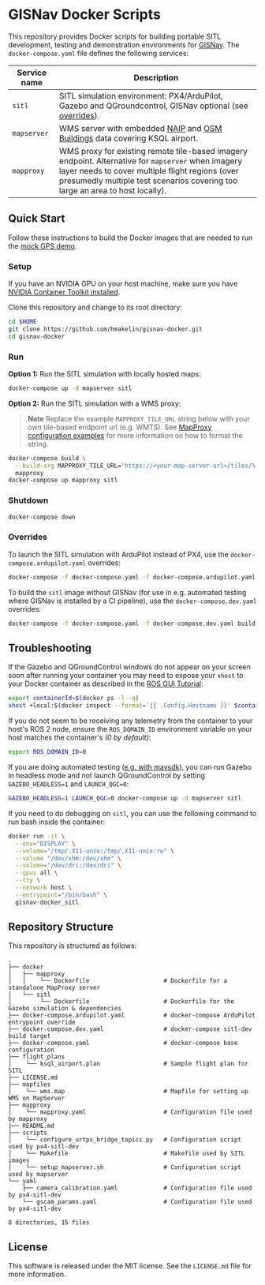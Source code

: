 # GISNav Docker Scripts

This repository provides Docker scripts for building portable SITL development, testing and demonstration 
environments for [GISNav][1]. The `docker-compose.yaml` file defines the following services:

| Service name                 | Description                                                                                                                                                                                                                         |
|------------------------------|-------------------------------------------------------------------------------------------------------------------------------------------------------------------------------------------------------------------------------------|
| <nobr>`sitl`</nobr>          | SITL simulation environment: PX4/ArduPilot, Gazebo and QGroundcontrol, GISNav optional (see [overrides](#overrides)).                                                                                                  |
| <nobr>`mapserver`</nobr>     | WMS server with embedded [NAIP][3] and [OSM Buildings][4] data covering KSQL airport.                                                                                                                                               |
| <nobr>`mapproxy`</nobr>      | WMS proxy for existing remote tile-based imagery endpoint. Alternative for `mapserver` when imagery layer needs to cover multiple flight regions (over presumedly multiple test scenarios covering too large an area to host locally). |

## Quick Start

Follow these instructions to build the Docker images that are needed to run the [mock GPS demo][2].

### Setup

If you have an NVIDIA GPU on your host machine, make sure you have [NVIDIA Container Toolkit installed][5].

Clone this repository and change to its root directory:

```bash
cd $HOME
git clone https://github.com/hmakelin/gisnav-docker.git
cd gisnav-docker
```

### Run

**Option 1:** Run the SITL simulation with locally hosted maps:

```bash
docker-compose up -d mapserver sitl
```

**Option 2:** Run the SITL simulation with a WMS proxy:

> **Note**
> Replace the example `MAPPROXY_TILE_URL` string below with your own tile-based endpoint url (e.g. WMTS). See
> [MapProxy configuration examples][6] for more information on how to format the string.

```bash
docker-compose build \
  --build-arg MAPPROXY_TILE_URL="https://<your-map-server-url>/tiles/%(z)s/%(y)s/%(x)s" \
  mapproxy
docker-compose up mapproxy sitl
```

### Shutdown

```bash
docker-compose down
```

### Overrides

To launch the SITL simulation with ArduPilot instead of PX4, use the `docker-compose.ardupilot.yaml` overrides:

```bash
docker-compose -f docker-compose.yaml -f docker-compose.ardupilot.yaml up -d sitl
```

To build the `sitl` image without GISNav (for use in e.g. automated testing where GISNav is installed by a CI pipeline), use the `docker-compose.dev.yaml` overrides:

```bash
docker-compose -f docker-compose.yaml -f docker-compose.dev.yaml build -d sitl
```

## Troubleshooting

If the Gazebo and QGroundControl windows do not appear on your screen soon after running your container you may need to 
expose your ``xhost`` to your Docker container as described in the [ROS GUI Tutorial][7]:

```bash
export containerId=$(docker ps -l -q)
xhost +local:$(docker inspect --format='{{ .Config.Hostname }}' $containerId)
```

If you do not seem to be receiving any telemetry from the container to your host's ROS 2 node, ensure the
`ROS_DOMAIN_ID` environment variable on your host matches the container's *(0 by default)*:

```bash
export ROS_DOMAIN_ID=0
```

If you are doing automated testing ([e.g. with mavsdk][8]), you can run Gazebo in headless mode and not launch 
QGroundControl by setting `GAZEBO_HEADLESS=1` and `LAUNCH_QGC=0`:

```bash
GAZEBO_HEADLESS=1 LAUNCH_QGC=0 docker-compose up -d mapserver sitl
```

If you need to do debugging on `sitl`, you can use the following command to run bash inside the container:

```bash
docker run -it \
  --env="DISPLAY" \
  --volume="/tmp/.X11-unix:/tmp/.X11-unix:rw" \
  --volume "/dev/shm:/dev/shm" \
  --volume="/dev/dri:/dev/dri" \
  --gpus all \
  --tty \
  --network host \
  --entrypoint="/bin/bash" \
  gisnav-docker_sitl
```

## Repository Structure

This repository is structured as follows:

```
.
├── docker
│   ├── mapproxy
│   │    └── Dockerfile                     # Dockerfile for a standalone MapProxy server
│   └── sitl
│        └── Dockerfile                     # Dockerfile for the Gazebo simulation & dependencies
├── docker-compose.ardupilot.yaml           # docker-compose ArduPilot entrypoint override
├── docker-compose.dev.yaml                 # docker-compose sitl-dev build target
├── docker-compose.yaml                     # docker-compose base configuration
├── flight_plans
│    └── ksql_airport.plan                  # Sample flight plan for SITL
├── LICENSE.md
├── mapfiles
│    └── wms.map                            # Mapfile for setting up WMS on MapServer
├── mapproxy
│    └── mapproxy.yaml                      # Configuration file used by mapproxy
├── README.md
├── scripts
│    └── configure_urtps_bridge_topics.py   # Configuration script used by px4-sitl-dev
│    └── Makefile                           # Makefile used by SITL images
│    └── setup_mapserver.sh                 # Configuration script used by mapserver
└── yaml
    ├── camera_calibration.yaml             # Configuration file used by px4-sitl-dev
    └── gscam_params.yaml                   # Configuration file used by px4-sitl-dev

8 directories, 15 files
```

## License

This software is released under the MIT license. See the `LICENSE.md` file for more information.

[1]: https://github.com/hmakelin/gisnav
[2]: https://github.com/hmakelin/gisnav/blob/master/README.md#mock-gps-example
[3]: https://en.wikipedia.org/wiki/National_Agriculture_Imagery_Program
[4]: https://osmbuildings.org/
[5]: https://docs.nvidia.com/datacenter/cloud-native/container-toolkit/install-guide.html
[6]: https://mapproxy.org/docs/latest/configuration_examples.html
[7]: http://wiki.ros.org/docker/Tutorials/GUI
[8]: https://github.com/hmakelin/gisnav/blob/master/test/sitl/sitl_test_mock_gps_node.py

